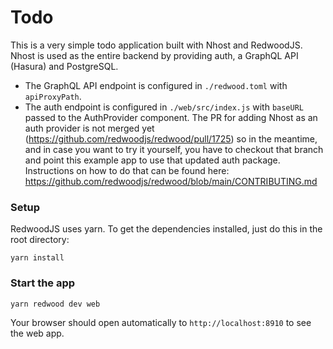 # Todo

This is a very simple todo application built with Nhost and RedwoodJS. Nhost is used as the entire backend by providing auth, a GraphQL API (Hasura) and PostgreSQL.

- The GraphQL API endpoint is configured in `./redwood.toml` with `apiProxyPath`.
- The auth endpoint is configured in `./web/src/index.js` with `baseURL` passed to the AuthProvider component. The PR for adding Nhost as an auth provider is not merged yet (https://github.com/redwoodjs/redwood/pull/1725) so in the meantime, and in case you want to try it yourself, you have to checkout that branch and point this example app to use that updated auth package. Instructions on how to do that can be found here: https://github.com/redwoodjs/redwood/blob/main/CONTRIBUTING.md   

### Setup

RedwoodJS uses yarn. To get the dependencies installed, just do this in the root directory:

```terminal
yarn install
```

### Start the app

```terminal
yarn redwood dev web
```

Your browser should open automatically to `http://localhost:8910` to see the web app.
